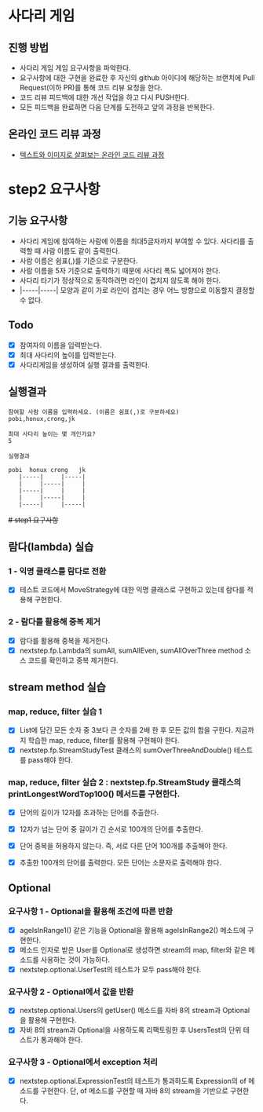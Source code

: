 # 사다리 게임
## 진행 방법
* 사다리 게임 게임 요구사항을 파악한다.
* 요구사항에 대한 구현을 완료한 후 자신의 github 아이디에 해당하는 브랜치에 Pull Request(이하 PR)를 통해 코드 리뷰 요청을 한다.
* 코드 리뷰 피드백에 대한 개선 작업을 하고 다시 PUSH한다.
* 모든 피드백을 완료하면 다음 단계를 도전하고 앞의 과정을 반복한다.

## 온라인 코드 리뷰 과정
* [텍스트와 이미지로 살펴보는 온라인 코드 리뷰 과정](https://github.com/nextstep-step/nextstep-docs/tree/master/codereview)


# step2 요구사항
## 기능 요구사항
* 사다리 게임에 참여하는 사람에 이름을 최대5글자까지 부여할 수 있다. 사다리를 출력할 때 사람 이름도 같이 출력한다.
* 사람 이름은 쉼표(,)를 기준으로 구분한다.
* 사람 이름을 5자 기준으로 출력하기 때문에 사다리 폭도 넓어져야 한다.
* 사다리 타기가 정상적으로 동작하려면 라인이 겹치지 않도록 해야 한다.
* |-----|-----| 모양과 같이 가로 라인이 겹치는 경우 어느 방향으로 이동할지 결정할 수 없다.


## Todo
- [x] 참여자의 이름을 입력받는다.
- [x] 최대 사다리의 높이를 입력받는다.
- [x] 사다리게임을 생성하여 실행 결과를 출력한다.

## 실행결과
```
참여할 사람 이름을 입력하세요. (이름은 쉼표(,)로 구분하세요)
pobi,honux,crong,jk

최대 사다리 높이는 몇 개인가요?
5

실행결과

pobi  honux crong   jk
   |-----|     |-----|
   |     |-----|     |
   |-----|     |     |
   |     |-----|     |
   |-----|     |-----|
```


~~# step1 요구사항~~
## 람다(lambda) 실습
### 1 - 익명 클래스를 람다로 전환
- [x] 테스트 코드에서 MoveStrategy에 대한 익명 클래스로 구현하고 있는데 람다를 적용해 구현한다.

### 2 - 람다를 활용해 중복 제거
- [x] 람다를 활용해 중복을 제거한다.
- [x] nextstep.fp.Lambda의 sumAll, sumAllEven, sumAllOverThree method 소스 코드를 확인하고 중복 제거한다.

## stream method 실습
### map, reduce, filter 실습 1
-[x] List에 담긴 모든 숫자 중 3보다 큰 숫자를 2배 한 후 모든 값의 합을 구한다. 지금까지 학습한 map, reduce, filter를 활용해 구현해야 한다.
-[x] nextstep.fp.StreamStudyTest 클래스의 sumOverThreeAndDouble() 테스트를 pass해야 한다.

### map, reduce, filter 실습 2 : nextstep.fp.StreamStudy 클래스의 printLongestWordTop100() 메서드를 구현한다.
-[x] 단어의 길이가 12자를 초과하는 단어를 추출한다.
-[x] 12자가 넘는 단어 중 길이가 긴 순서로 100개의 단어를 추출한다.
-[x] 단어 중복을 허용하지 않는다. 즉, 서로 다른 단어 100개를 추출해야 한다.
-[x] 추출한 100개의 단어를 출력한다. 모든 단어는 소문자로 출력해야 한다.


## Optional
### 요구사항 1 - Optional을 활용해 조건에 따른 반환
- [x] ageIsInRange1() 같은 기능을 Optional을 활용해 ageIsInRange2() 메소드에 구현한다. 
- [x] 메소드 인자로 받은 User를 Optional로 생성하면 stream의 map, filter와 같은 메소드를 사용하는 것이 가능하다.
- [x] nextstep.optional.UserTest의 테스트가 모두 pass해야 한다.

### 요구사항 2 - Optional에서 값을 반환
- [x] nextstep.optional.Users의 getUser() 메소드를 자바 8의 stream과 Optional을 활용해 구현한다.
- [x] 자바 8의 stream과 Optional을 사용하도록 리팩토링한 후 UsersTest의 단위 테스트가 통과해야 한다.

### 요구사항 3 - Optional에서 exception 처리
- [x] nextstep.optional.ExpressionTest의 테스트가 통과하도록 Expression의 of 메소드를 구현한다.  단, of 메소드를 구현할 때 자바 8의 stream을 기반으로 구현한다.